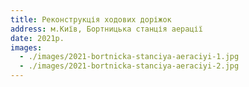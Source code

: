 ```yaml
---
title: Реконструкція ходових доріжок
address: м.Київ, Бортницька станція аерації
date: 2021р.
images:
  - ./images/2021-bortnicka-stanciya-aeraciyi-1.jpg
  - ./images/2021-bortnicka-stanciya-aeraciyi-2.jpg
---
```

